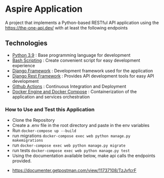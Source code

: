 # Aspire Application
A project that implements a Python-based RESTful API application using the https://the-one-api.dev/ with at least the following endpoints

## Technologies

* [Python 3.9](https://python.org) : Base programming language for development
* [Bash Scripting](https://www.codecademy.com/learn/learn-the-command-line/modules/bash-scripting) : Create convenient script for easy development experience
* [Django Framework](https://www.djangoproject.com/) : Development framework used for the application
* [Django Rest Framework](https://www.django-rest-framework.org/) : Provides API development tools for easy API development
* [Github Actions](https://docs.github.com/en/free-pro-team@latest/actions) : Continuous Integration and Deployment
* [Docker Engine and Docker Compose](https://www.docker.com/) : Containerization of the application and services orchestration


### How to Use and Test this Application
- Clone the Repository
- Create a .env file in the root directory and paste in the env variables
- Run `docker-compose up --build`
- run migrations `docker-compose exec web python manage.py makemigrations`
- run `docker-compose exec web python manage.py migrate`
- run tests `docker-compose exec web python manage.py test`
- Using the documentation available below, make api calls the endpoints provided.

* https://documenter.getpostman.com/view/11737108/TzJvfcrF